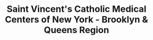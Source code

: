---
layout: repo
title: "Saint Vincent's Catholic Medical Centers of New York - Brooklyn & Queens Region"
id: 20416
permalink: repos/20416/
---